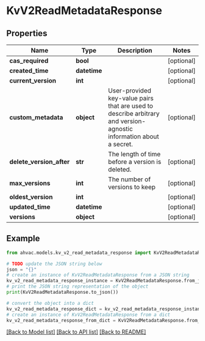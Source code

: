 # KvV2ReadMetadataResponse


## Properties

Name | Type | Description | Notes
------------ | ------------- | ------------- | -------------
**cas_required** | **bool** |  | [optional] 
**created_time** | **datetime** |  | [optional] 
**current_version** | **int** |  | [optional] 
**custom_metadata** | **object** | User-provided key-value pairs that are used to describe arbitrary and version-agnostic information about a secret. | [optional] 
**delete_version_after** | **str** | The length of time before a version is deleted. | [optional] 
**max_versions** | **int** | The number of versions to keep | [optional] 
**oldest_version** | **int** |  | [optional] 
**updated_time** | **datetime** |  | [optional] 
**versions** | **object** |  | [optional] 

## Example

```python
from ahvac.models.kv_v2_read_metadata_response import KvV2ReadMetadataResponse

# TODO update the JSON string below
json = "{}"
# create an instance of KvV2ReadMetadataResponse from a JSON string
kv_v2_read_metadata_response_instance = KvV2ReadMetadataResponse.from_json(json)
# print the JSON string representation of the object
print(KvV2ReadMetadataResponse.to_json())

# convert the object into a dict
kv_v2_read_metadata_response_dict = kv_v2_read_metadata_response_instance.to_dict()
# create an instance of KvV2ReadMetadataResponse from a dict
kv_v2_read_metadata_response_from_dict = KvV2ReadMetadataResponse.from_dict(kv_v2_read_metadata_response_dict)
```
[[Back to Model list]](../README.md#documentation-for-models) [[Back to API list]](../README.md#documentation-for-api-endpoints) [[Back to README]](../README.md)



